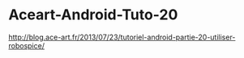 Aceart-Android-Tuto-20
======================

http://blog.ace-art.fr/2013/07/23/tutoriel-android-partie-20-utiliser-robospice/
